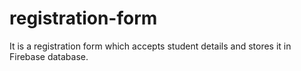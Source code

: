 # registration-form
It is a registration form which accepts student details and stores it in Firebase database.
